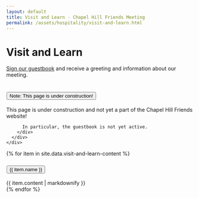 ```yaml
---
layout: default
title: Visit and Learn - Chapel Hill Friends Meeting
permalink: /assets/hospitality/visit-and-learn.html
---
```


<h1>Visit and Learn</h1>

[Sign our guestbook](https://docs.google.com/forms/d/e/1FAIpQLSc64xeAH8_bA2Fml-WLPo4KfNwJJnpyea-vb08OxRDdLBJzaA/viewform?usp=pp_url&entry.902399132=Welcome+email&entry.902399132=Weekly+enews) and receive a greeting and information about our meeting.

<div class="accordion">
    <div class="card" style="border: solid 0 #fff;">
      <div style="border: solid 1px white; background-color: {% cycle '#F9D1E3', '#F9D8D1', '#F9F0D1', '#EBF9D1', '#D3F9D1', '#D1F9E8', '#D1F3F9', '#D1DBF9', '#E1D1F9', '#F9D1F9' %}" class="card-header" id="heading-visit-and-learn">
        <h3 class="mb-0">
          <button class="btn btn-link collapsed accordionButton" data-toggle="collapse" data-target="#visit-and-learn" aria-expanded="false" aria-controls="visit-and-learn">
            Note: This page is under construction!
          </button>
        </h3>
      </div>
      <div id="visit-and-learn" class="collapse autoScroll" aria-labelledby="heading-visit-and-learn" data-parent=".accordion">
        <div class="card-body">
          This page is under construction and not yet a part of the Chapel Hill Friends website!
          
          In particular, the guestbook is not yet active.
        </div>
      </div>
    </div>
</div>

<div class="accordion">
  {% for item in site.data.visit-and-learn-content %}
    <div class="card" style="border: solid 0 #fff;">
      <div style="border: solid 1px white; background-color: {% cycle '#F9D1E3', '#F9D8D1', '#F9F0D1', '#EBF9D1', '#D3F9D1', '#D1F9E8', '#D1F3F9', '#D1DBF9', '#E1D1F9', '#F9D1F9' %}" class="card-header" id="heading-{{item.tag}}">
        <h3 class="mb-0">
          <button class="btn btn-link collapsed accordionButton" data-toggle="collapse" data-target="#{{ item.tag }}" aria-expanded="false" aria-controls="{{item.tag}}">
            {{ item.name }}
          </button>
        </h3>
      </div>
      <div id="{{ item.tag }}" class="collapse autoScroll" aria-labelledby="heading-{{item-tag}}" data-parent=".accordion">
        <div class="card-body">
          {{ item.content | markdownify }}
        </div>
      </div>
    </div>
  {% endfor %}
</div>
